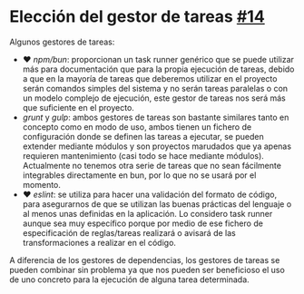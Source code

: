 # Elección del gestor de tareas [#14](https://github.com/arsa-dev/OMP-Logic/issues/14)

Algunos gestores de tareas:
- ❤️ _npm/bun_: proporcionan un task runner genérico que se puede utilizar más para documentación que para la propia ejecución de tareas, debido a que en la mayoría de tareas que deberemos utilizar en el proyecto serán comandos simples del sistema y no serán tareas paralelas o con un modelo complejo de ejecución, este gestor de tareas nos será más que suficiente en el proyecto.
- _grunt_ y _gulp_: ambos gestores de tareas son bastante similares tanto en concepto como en modo de uso, ambos tienen un fichero de configuración donde se definen las tareas a ejecutar, se pueden extender mediante módulos y son proyectos marudados que ya apenas requieren mantenimiento (casi todo se hace mediante módulos). Actualmente no tenemos otra serie de tareas que no sean fácilmente integrables directamente en bun, por lo que no se usará por el momento.
- ❤️ _eslint_: se utiliza para hacer una validación del formato de código, para asegurarnos de que se utilizan las buenas prácticas del lenguaje o al menos unas definidas en la aplicación. Lo considero task runner aunque sea muy específico porque por medio de ese fichero de especificación de reglas/tareas realizará o avisará de las transformaciones a realizar en el código.

A diferencia de los gestores de dependencias, los gestores de tareas se pueden combinar sin problema ya que nos pueden ser beneficioso el uso de uno concreto para la ejecución de alguna tarea determinada.
